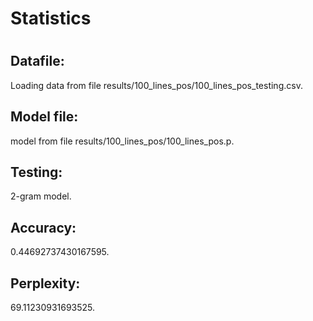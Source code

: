 <h1>Statistics<h1><h2>Datafile:</h2>
<p>Loading data from file results/100_lines_pos/100_lines_pos_testing.csv.</p>
<h2>Model file:</h2>
<p> model from file results/100_lines_pos/100_lines_pos.p.</p>
<h2>Testing:</h2>
<p> 2-gram model.</p>
<h2>Accuracy:</h2>
<p> 0.44692737430167595.</p>
<h2>Perplexity:</h2>
<p> 69.11230931693525.</p>
